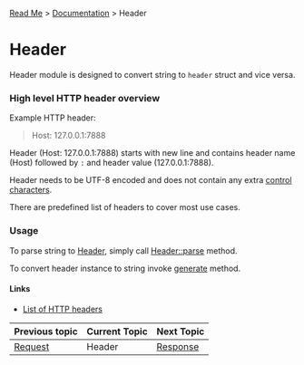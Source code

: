 [Read Me](https://github.com/bohdaq/rust-web-server/tree/main) > [Documentation](https://github.com/bohdaq/rust-web-server/tree/main/src/README.md)  > Header 

# Header 

Header module is designed to convert string to `header` struct and vice versa.

### High level HTTP header overview
Example HTTP header:

> Host: 127.0.0.1:7888


Header (Host: 127.0.0.1:7888) starts with new line and contains header name (Host) followed by `:` and header value (127.0.0.1:7888).

Header needs to be UTF-8 encoded and does not contain any extra [control characters](https://en.wikipedia.org/wiki/Control_character).

There are predefined list of headers to cover most use cases. 

### Usage
To parse string to [Header](https://github.com/bohdaq/rust-web-server/blob/main/src/header/mod.rs#L18), simply call [Header::parse](https://github.com/bohdaq/rust-web-server/blob/main/src/header/example/mod.rs#L10) method.

To convert header instance to string invoke [generate](https://github.com/bohdaq/rust-web-server/blob/main/src/header/example/mod.rs#L30) method.

#### Links
- [List of HTTP headers](https://github.com/bohdaq/rust-web-server/blob/main/src/header/mod.rs#L30)

Previous topic | Current Topic | Next Topic
--- |---------------| ---
[Request](https://github.com/bohdaq/rust-web-server/tree/main/src/request) | Header          | [Response](https://github.com/bohdaq/rust-web-server/tree/main/src/response)

